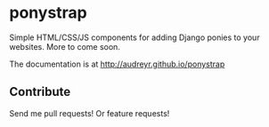 ponystrap
=========

Simple HTML/CSS/JS components for adding Django ponies to your websites. More to come soon.

The documentation is at http://audreyr.github.io/ponystrap

Contribute
----------

Send me pull requests!  Or feature requests!